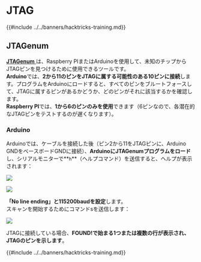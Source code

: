 # JTAG

{{#include ../../banners/hacktricks-training.md}}

## JTAGenum

[**JTAGenum** ](https://github.com/cyphunk/JTAGenum)は、Raspberry PIまたはArduinoを使用して、未知のチップからJTAGピンを見つけるために使用できるツールです。\
**Arduino**では、**2から11のピンをJTAGに属する可能性のある10ピンに接続**します。プログラムをArduinoにロードすると、すべてのピンをブルートフォースして、JTAGに属するピンがあるかどうか、どのピンがそれに該当するかを確認します。\
**Raspberry PI**では、**1から6のピンのみを使用**できます（6ピンなので、各潜在的なJTAGピンをテストするのが遅くなります）。

### Arduino

Arduinoでは、ケーブルを接続した後（ピン2から11をJTAGピンに、Arduino GNDをベースボードGNDに接続）、**ArduinoにJTAGenumプログラムをロード**し、シリアルモニターで**`h`**（ヘルプコマンド）を送信すると、ヘルプが表示されます：

![](<../../images/image (939).png>)

![](<../../images/image (578).png>)

**「No line ending」と115200baudを設定**します。\
スキャンを開始するためにコマンドsを送信します：

![](<../../images/image (774).png>)

JTAGに接続している場合、**FOUND!**で始まる1つまたは複数の**行が表示され、JTAGのピンを示します**。

{{#include ../../banners/hacktricks-training.md}}
